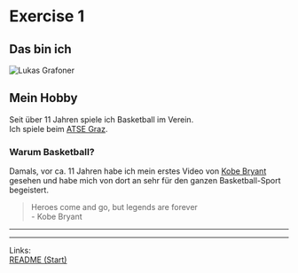 # Exercise 1

## Das bin ich
![Lukas Grafoner](lukas.jpg)

## Mein Hobby
Seit über 11 Jahren spiele ich Basketball im Verein.\
Ich spiele beim [ATSE Graz](http://www.atse-graz.at/basketball/).

### Warum Basketball?
Damals, vor ca. 11 Jahren habe ich mein erstes Video von [Kobe Bryant](https://de.wikipedia.org/wiki/Kobe_Bryant) gesehen und habe mich von dort an sehr für den ganzen Basketball-Sport begeistert.

> Heroes come and go, but legends are forever\
\- Kobe Bryant

---

---
Links:\
[README (Start)](/README.md)
